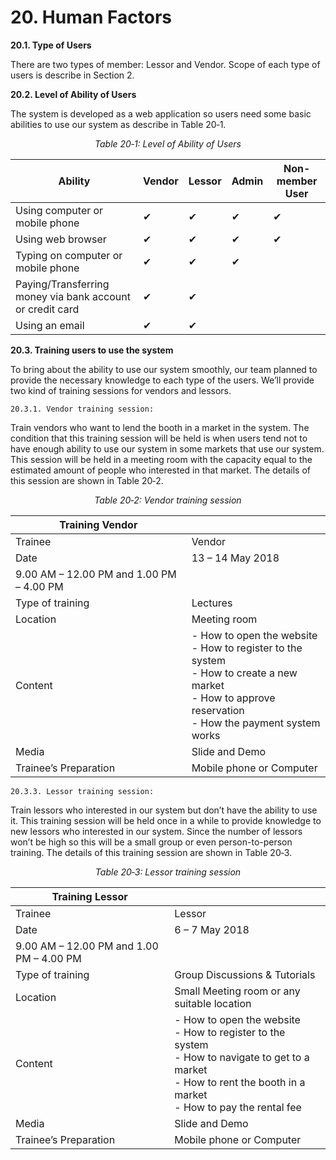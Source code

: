 # 20. Human Factors 

**20.1. Type of Users**

There are two types of member: Lessor and Vendor. Scope of each type of users is describe in Section 2.

**20.2. Level of Ability of Users**

The system is developed as a web application so users need some basic abilities to use our system as describe in Table 20‑1.

<p align="center">
<i>Table 20‑1: Level of Ability of Users
</i>
</p>

| Ability                                                   | Vendor | Lessor | Admin | Non-member User |
| --------------------------------------------------------- | ------ | ------ | ----- | --------------- |
| Using computer or mobile phone                            | ✔      | ✔      | ✔     | ✔               |
| Using web browser                                         | ✔      | ✔      | ✔     | ✔               |
| Typing on computer or mobile phone                        | ✔      | ✔      | ✔     |                 |
| Paying/Transferring money via bank account or credit card | ✔      | ✔      |       |                 |
| Using an email                                            | ✔      | ✔      |       |                 |

 

**20.3. Training users to use the system**

To bring about the ability to use our system smoothly, our team planned to provide the necessary knowledge to each type of the users. We’ll provide two kind of training sessions for vendors and lessors.
    
    20.3.1. Vendor training session:

Train vendors who want to lend the booth in a market in the system. The condition that this training session will be held is when users tend not to have enough ability to use our system in some markets that use our system. This session will be held in a meeting room with the capacity equal to the estimated amount of people who interested in that market. The details of this session are shown in Table 20‑2.

<p align="center">
<i>Table 20‑2: Vendor training session
</i>
</p>

| Training Vendor       |                                                                                                                                                    |
| --------------------- | -------------------------------------------------------------------------------------------------------------------------------------------------- |
| Trainee               | Vendor                                                                                                                                             |
| Date                  | 13 – 14 May 2018
9.00 AM – 12.00 PM and 1.00 PM – 4.00 PM                                                                                          |
| Type of training      | Lectures                                                                                                                                           |
| Location              | Meeting room                                                                                                                                       |
| Content               | - How to open the website <br> - How to register to the system<br> - How to create a new market<br> - How to approve reservation<br> - How the payment system works |
| Media                 | Slide and Demo                                                                                                                                     |
| Trainee’s Preparation | Mobile phone or Computer                                                                                                                           |


    
    20.3.3. Lessor training session:

Train lessors who interested in our system but don’t have the ability to use it. This training session will be held once in a while to provide knowledge to new lessors who interested in our system. Since the number of lessors won’t be high so this will be a small group or even person-to-person training. The details of this training session are shown in Table 20‑3.

<p align="center">
<i>Table 20‑3: Lessor training session
</i>
</p>

| Training Lessor       |                                                                                                                                                                |
| --------------------- | -------------------------------------------------------------------------------------------------------------------------------------------------------------- |
| Trainee               | Lessor                                                                                                                                                         |
| Date                  | 6 – 7 May 2018
9.00 AM – 12.00 PM and 1.00 PM – 4.00 PM                                                                                                        |
| Type of training      | Group Discussions & Tutorials                                                                                                                                  |
| Location              | Small Meeting room or any suitable location                                                                                                                    |
| Content               | - How to open the website<br> - How to register to the system<br> - How to navigate to get to a market<br> - How to rent the booth in a market<br> - How to pay the rental fee |
| Media                 | Slide and Demo                                                                                                                                                 |
| Trainee’s Preparation | Mobile phone or Computer                                                                                                                                       |



